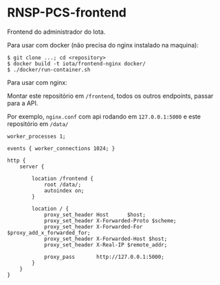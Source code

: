 RNSP-PCS-frontend
=================

Frontend do administrador do Iota.

Para usar com docker (não precisa do nginx instalado na maquina):

    $ git clone ...; cd <repository>
    $ docker build -t iota/frontend-nginx docker/
    $ ./docker/run-container.sh

Para usar com nginx:

Montar este repositório em `/frontend`, todos os outros endpoints, passar para a API.

Por exemplo, `nginx.conf` com api rodando em `127.0.0.1:5000` e este repositório em `/data/`


    worker_processes 1;

    events { worker_connections 1024; }

    http {
        server {

            location /frontend {
                root /data/;
                autoindex on;
            }

            location / {
                proxy_set_header Host      $host;
                proxy_set_header X-Forwarded-Proto $scheme;
                proxy_set_header X-Forwarded-For $proxy_add_x_forwarded_for;
                proxy_set_header X-Forwarded-Host $host;
                proxy_set_header X-Real-IP $remote_addr;

                proxy_pass       http://127.0.0.1:5000;
            }
        }
    }
